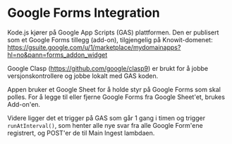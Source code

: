 # Google Forms Integration

Kode.js kjører på Google App Scripts (GAS) plattformen. Den er publisert som et Google Forms tillegg (add-on), tilgjengelig på Knowit-domenet:
https://gsuite.google.com/u/1/marketplace/mydomainapps?hl=no&pann=forms_addon_widget

Google Clasp (https://github.com/google/clasp9) er brukt for å jobbe versjonskontrollere og jobbe lokalt med GAS koden. 

Appen bruker et Google Sheet for å holde styr på Google Forms som skal polles. For å legge til eller fjerne Google Forms fra Google Sheet'et, brukes Add-on'en.

Videre ligger det et trigger på GAS som går 1 gang i timen og trigger ``runAtInterval()``, som henter alle nye svar fra alle Google Form'ene registrert, og POST'er de til Main Ingest lambdaen. 